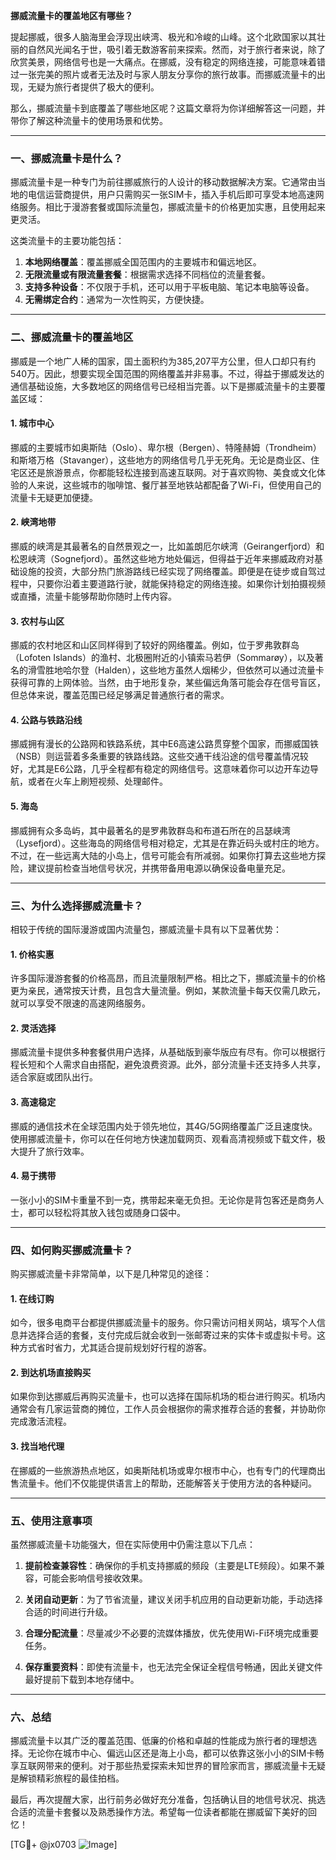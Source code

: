 **挪威流量卡的覆盖地区有哪些？**

提起挪威，很多人脑海里会浮现出峡湾、极光和冷峻的山峰。这个北欧国家以其壮丽的自然风光闻名于世，吸引着无数游客前来探索。然而，对于旅行者来说，除了欣赏美景，网络信号也是一大痛点。在挪威，没有稳定的网络连接，可能意味着错过一张完美的照片或者无法及时与家人朋友分享你的旅行故事。而挪威流量卡的出现，无疑为旅行者提供了极大的便利。

那么，挪威流量卡到底覆盖了哪些地区呢？这篇文章将为你详细解答这一问题，并带你了解这种流量卡的使用场景和优势。

---

### **一、挪威流量卡是什么？**

挪威流量卡是一种专门为前往挪威旅行的人设计的移动数据解决方案。它通常由当地的电信运营商提供，用户只需购买一张SIM卡，插入手机后即可享受本地高速网络服务。相比于漫游套餐或国际流量包，挪威流量卡的价格更加实惠，且使用起来更灵活。

这类流量卡的主要功能包括：

1. **本地网络覆盖**：覆盖挪威全国范围内的主要城市和偏远地区。
2. **无限流量或有限流量套餐**：根据需求选择不同档位的流量套餐。
3. **支持多种设备**：不仅限于手机，还可以用于平板电脑、笔记本电脑等设备。
4. **无需绑定合约**：通常为一次性购买，方便快捷。

---

### **二、挪威流量卡的覆盖地区**

挪威是一个地广人稀的国家，国土面积约为385,207平方公里，但人口却只有约540万。因此，想要实现全国范围的网络覆盖并非易事。不过，得益于挪威发达的通信基础设施，大多数地区的网络信号已经相当完善。以下是挪威流量卡的主要覆盖区域：

#### **1. 城市中心**
挪威的主要城市如奥斯陆（Oslo）、卑尔根（Bergen）、特隆赫姆（Trondheim）和斯塔万格（Stavanger），这些地方的网络信号几乎无死角。无论是商业区、住宅区还是旅游景点，你都能轻松连接到高速互联网。对于喜欢购物、美食或文化体验的人来说，这些城市的咖啡馆、餐厅甚至地铁站都配备了Wi-Fi，但使用自己的流量卡无疑更加便捷。

#### **2. 峡湾地带**
挪威的峡湾是其最著名的自然景观之一，比如盖朗厄尔峡湾（Geirangerfjord）和松恩峡湾（Sognefjord）。虽然这些地方地处偏远，但得益于近年来挪威政府对基础设施的投资，大部分热门旅游路线已经实现了网络覆盖。即便是在徒步或自驾过程中，只要你沿着主要道路行驶，就能保持稳定的网络连接。如果你计划拍摄视频或直播，流量卡能够帮助你随时上传内容。

#### **3. 农村与山区**
挪威的农村地区和山区同样得到了较好的网络覆盖。例如，位于罗弗敦群岛（Lofoten Islands）的渔村、北极圈附近的小镇索马若伊（Sommarøy），以及著名的滑雪胜地哈尔登（Halden），这些地方虽然人烟稀少，但依然可以通过流量卡获得可靠的上网体验。当然，由于地形复杂，某些偏远角落可能会存在信号盲区，但总体来说，覆盖范围已经足够满足普通旅行者的需求。

#### **4. 公路与铁路沿线**
挪威拥有漫长的公路网和铁路系统，其中E6高速公路贯穿整个国家，而挪威国铁（NSB）则运营着多条重要的铁路线路。这些交通干线沿途的信号覆盖情况较好，尤其是E6公路，几乎全程都有稳定的网络信号。这意味着你可以边开车边导航，或者在火车上刷短视频、处理邮件。

#### **5. 海岛**
挪威拥有众多岛屿，其中最著名的是罗弗敦群岛和布道石所在的吕瑟峡湾（Lysefjord）。这些海岛的网络信号相对稳定，尤其是在靠近码头或村庄的地方。不过，在一些远离大陆的小岛上，信号可能会有所减弱。如果你打算去这些地方探险，建议提前检查当地信号状况，并携带备用电源以确保设备电量充足。

---

### **三、为什么选择挪威流量卡？**

相较于传统的国际漫游或国内流量包，挪威流量卡具有以下显著优势：

#### **1. 价格实惠**
许多国际漫游套餐的价格高昂，而且流量限制严格。相比之下，挪威流量卡的价格更为亲民，通常按天计费，且包含大量流量。例如，某款流量卡每天仅需几欧元，就可以享受不限速的高速网络服务。

#### **2. 灵活选择**
挪威流量卡提供多种套餐供用户选择，从基础版到豪华版应有尽有。你可以根据行程长短和个人需求自由搭配，避免浪费资源。此外，部分流量卡还支持多人共享，适合家庭或团队出行。

#### **3. 高速稳定**
挪威的通信技术在全球范围内处于领先地位，其4G/5G网络覆盖广泛且速度快。使用挪威流量卡，你可以在任何地方快速加载网页、观看高清视频或下载文件，极大提升了旅行效率。

#### **4. 易于携带**
一张小小的SIM卡重量不到一克，携带起来毫无负担。无论你是背包客还是商务人士，都可以轻松将其放入钱包或随身口袋中。

---

### **四、如何购买挪威流量卡？**

购买挪威流量卡非常简单，以下是几种常见的途径：

#### **1. 在线订购**
如今，很多电商平台都提供挪威流量卡的服务。你只需访问相关网站，填写个人信息并选择合适的套餐，支付完成后就会收到一张邮寄过来的实体卡或虚拟卡号。这种方式省时省力，尤其适合提前规划好行程的游客。

#### **2. 到达机场直接购买**
如果你到达挪威后再购买流量卡，也可以选择在国际机场的柜台进行购买。机场内通常会有几家运营商的摊位，工作人员会根据你的需求推荐合适的套餐，并协助你完成激活流程。

#### **3. 找当地代理**
在挪威的一些旅游热点地区，如奥斯陆机场或卑尔根市中心，也有专门的代理商出售流量卡。他们不仅能提供语言上的帮助，还能解答关于使用方法的各种疑问。

---

### **五、使用注意事项**

虽然挪威流量卡功能强大，但在实际使用中仍需注意以下几点：

1. **提前检查兼容性**：确保你的手机支持挪威的频段（主要是LTE频段）。如果不兼容，可能会影响信号接收效果。
   
2. **关闭自动更新**：为了节省流量，建议关闭手机应用的自动更新功能，手动选择合适的时间进行升级。

3. **合理分配流量**：尽量减少不必要的流媒体播放，优先使用Wi-Fi环境完成重要任务。

4. **保存重要资料**：即使有流量卡，也无法完全保证全程信号畅通，因此关键文件最好提前下载到本地存储中。

---

### **六、总结**

挪威流量卡以其广泛的覆盖范围、低廉的价格和卓越的性能成为旅行者的理想选择。无论你在城市中心、偏远山区还是海上小岛，都可以依靠这张小小的SIM卡畅享互联网带来的便利。对于那些热爱探索未知世界的冒险家而言，挪威流量卡无疑是解锁精彩旅程的最佳拍档。

最后，再次提醒大家，出行前务必做好充分准备，包括确认目的地信号状况、挑选合适的流量卡套餐以及熟悉操作方法。希望每一位读者都能在挪威留下美好的回忆！

[TG💪+ @jx0703 ![Image](https://github.com/user-attachments/assets/dbca1d08-cadb-493c-b0ec-ad6f7a83f270)]